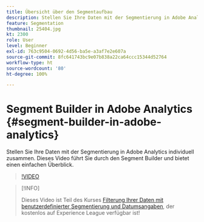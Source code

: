 ```yaml
---
title: Übersicht über den Segmentaufbau
description: Stellen Sie Ihre Daten mit der Segmentierung in Adobe Analytics individuell zusammen. Dieses Video führt Sie durch den Segment Builder und bietet einen einfachen Überblick.
feature: Segmentation
thumbnail: 25404.jpg
kt: 2300
role: User
level: Beginner
exl-id: 763c9504-0692-4d56-ba5e-a3af7e2e607a
source-git-commit: 8fc641743bc9e07b838a22ca64ccc15344d52764
workflow-type: ht
source-wordcount: '80'
ht-degree: 100%

---
```


# Segment Builder in Adobe Analytics {#segment-builder-in-adobe-analytics}

Stellen Sie Ihre Daten mit der Segmentierung in Adobe Analytics individuell zusammen. Dieses Video führt Sie durch den Segment Builder und bietet einen einfachen Überblick.

>[!VIDEO](https://video.tv.adobe.com/v/25404/?quality=12&learn=on)

>[!INFO]
>
> Dieses Video ist Teil des Kurses [Filterung Ihrer Daten mit benutzerdefinierter Segmentierung und Datumsangaben](https://experienceleague.adobe.com/?recommended=Analytics-U-1-2021.1.filterdata&amp;lang=de), der kostenlos auf Experience League verfügbar ist!
